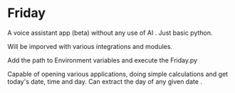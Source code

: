 # Friday
A voice assistant app (beta) without any use of AI .
Just basic python.

Will be imporved with various integrations and modules.

Add the path to Environment variables and execute the Friday.py

Capable of opening various applications, doing simple calculations and get today's date, time and day.
Can extract the day of any given date .
